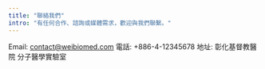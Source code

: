 ```yaml
---
title: "聯絡我們"
intro: "有任何合作、諮詢或媒體需求，歡迎與我們聯繫。"
---
```


Email: contact@weibiomed.com
電話: +886-4-12345678
地址: 彰化基督教醫院 分子醫學實驗室
